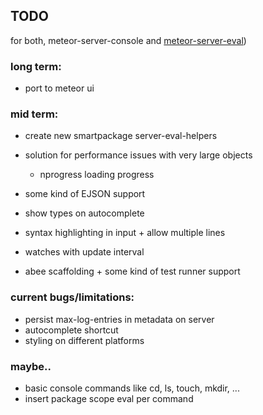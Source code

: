 ## TODO 

for both, meteor-server-console and [meteor-server-eval](https://github.com/gandev-de/meteor-server-eval))

### long term:

- port to meteor ui

### mid term:

- create new smartpackage server-eval-helpers
- solution for performance issues with very large objects
  + nprogress loading progress
- some kind of EJSON support
- show types on autocomplete
- syntax highlighting in input + allow multiple lines
- watches with update interval

- abee scaffolding + some kind of test runner support

### current bugs/limitations:

- persist max-log-entries in metadata on server
- autocomplete shortcut
- styling on different platforms

### maybe..

- basic console commands like cd, ls, touch, mkdir, ...
- insert package scope eval per command
